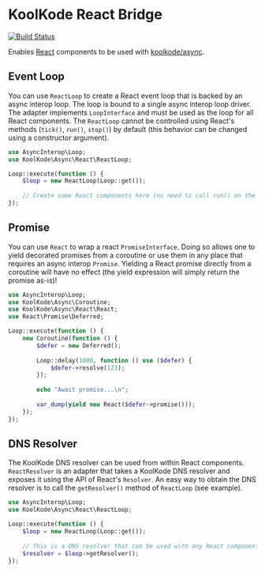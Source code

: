 # KoolKode React Bridge

[![Build Status](https://travis-ci.org/koolkode/async-react.svg?branch=master)](https://travis-ci.org/koolkode/async-react)

Enables [React](https://github.com/reactphp) components to be used with [koolkode/async](https://github.com/koolkode/async).

## Event Loop

You can use `ReactLoop` to create a React event loop that is backed by an async interop loop. The loop is bound to a single async interop loop driver. The adapter implements `LoopInterface` and must be used as the loop for all React components. The `ReactLoop` cannot be controlled using React's methods (`tick()`, `run()`, `stop()`) by default (this behavior can be changed using a constructor argument).

```php
use AsyncInterop\Loop;
use KoolKode\Async\React\ReactLoop;

Loop::execute(function () {
    $loop = new ReactLoop(Loop::get());
    
    // Create some React components here (no need to call run() on the loop!).
});
```

## Promise

You can use `React` to wrap a react `PromiseInterface`. Doing so allows one to yield decorated promises from a coroutine or use them in any place that requires an async interop `Promise`. Yielding a React promise directly from a coroutine will have no effect (the yield expression will simply return the promise as-is)!

```php
use AsyncInterop\Loop;
use KoolKode\Async\Coroutine;
use KoolKode\Async\React\React;
use React\Promise\Deferred;

Loop::execute(function () {
    new Coroutine(function () {
        $defer = new Deferred();
        
        Loop::delay(1000, function () use ($defer) {
            $defer->resolve(123);
        });
        
        echo "Await promise...\n";
        
        var_dump(yield new React($defer->promise()));
    });
});
```

## DNS Resolver

The KoolKode DNS resolver can be used from within React components. `ReactResolver` is an adapter that takes a KoolKode DNS resolver and exposes it using the API of React's `Resolver`. An easy way to obtain the DNS resolver is to call the `getResolver()` method of `ReactLoop` (see example).

```php
use AsyncInterop\Loop;
use KoolKode\Async\React\ReactLoop;

Loop::execute(function () {
    $loop = new ReactLoop(Loop::get());
    
    // This is a DNS resolver that can be used with any React component.
    $resolver = $loop->getResolver();
});
```
